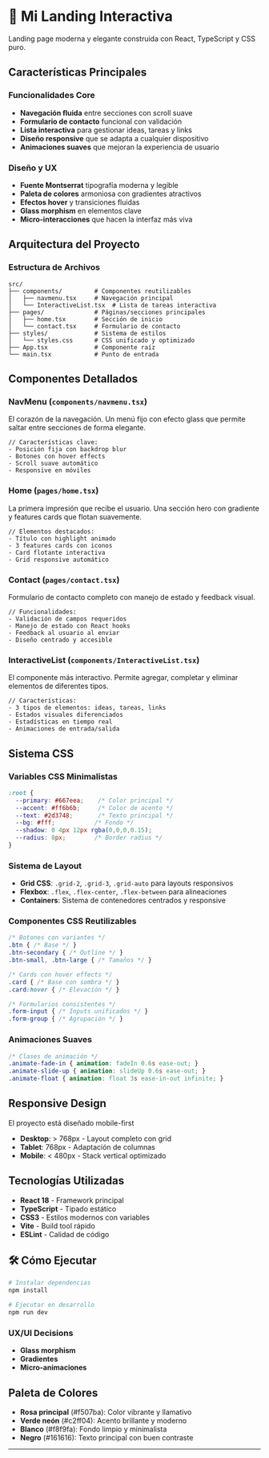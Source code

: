 # 🚀 Mi Landing Interactiva

Landing page moderna y elegante construida con React, TypeScript y CSS puro.

##  Características Principales

###  **Funcionalidades Core**
- **Navegación fluida** entre secciones con scroll suave
- **Formulario de contacto** funcional con validación
- **Lista interactiva** para gestionar ideas, tareas y links
- **Diseño responsive** que se adapta a cualquier dispositivo
- **Animaciones suaves** que mejoran la experiencia de usuario

###  **Diseño y UX**
- **Fuente Montserrat** tipografía moderna y legible
- **Paleta de colores** armoniosa con gradientes atractivos
- **Efectos hover** y transiciones fluidas
- **Glass morphism** en elementos clave
- **Micro-interacciones** que hacen la interfaz más viva

## Arquitectura del Proyecto

### **Estructura de Archivos**
```
src/
├── components/         # Componentes reutilizables
│   ├── navmenu.tsx     # Navegación principal
│   └── InteractiveList.tsx  # Lista de tareas interactiva
├── pages/              # Páginas/secciones principales
│   ├── home.tsx        # Sección de inicio
│   └── contact.tsx     # Formulario de contacto
├── styles/             # Sistema de estilos
│   └── styles.css      # CSS unificado y optimizado
├── App.tsx             # Componente raíz
└── main.tsx            # Punto de entrada
```

##  Componentes Detallados

### **NavMenu** (`components/navmenu.tsx`)
El corazón de la navegación. Un menú fijo con efecto glass que permite saltar entre secciones de forma elegante.

```tsx
// Características clave:
- Posición fija con backdrop blur
- Botones con hover effects
- Scroll suave automático
- Responsive en móviles
```

### **Home** (`pages/home.tsx`)
La primera impresión que recibe el usuario. Una sección hero con gradiente y features cards que flotan suavemente.

```tsx
// Elementos destacados:
- Título con highlight animado
- 3 features cards con iconos
- Card flotante interactiva
- Grid responsive automático
```

### **Contact** (`pages/contact.tsx`)
Formulario de contacto completo con manejo de estado y feedback visual.

```tsx
// Funcionalidades:
- Validación de campos requeridos
- Manejo de estado con React hooks
- Feedback al usuario al enviar
- Diseño centrado y accesible
```

### **InteractiveList** (`components/InteractiveList.tsx`)
El componente más interactivo. Permite agregar, completar y eliminar elementos de diferentes tipos.

```tsx
// Características:
- 3 tipos de elementos: ideas, tareas, links
- Estados visuales diferenciados
- Estadísticas en tiempo real
- Animaciones de entrada/salida
```

##  Sistema CSS 
### **Variables CSS Minimalistas**
```css
:root {
  --primary: #667eea;    /* Color principal */
  --accent: #ff6b6b;     /* Color de acento */
  --text: #2d3748;       /* Texto principal */
  --bg: #fff;           /* Fondo */
  --shadow: 0 4px 12px rgba(0,0,0,0.15);
  --radius: 8px;        /* Border radius */
}
```
### **Sistema de Layout**
- **Grid CSS**: `.grid-2`, `.grid-3`, `.grid-auto` para layouts responsivos
- **Flexbox**: `.flex`, `.flex-center`, `.flex-between` para alineaciones
- **Containers**: Sistema de contenedores centrados y responsive

### **Componentes CSS Reutilizables**
```css
/* Botones con variantes */
.btn { /* Base */ }
.btn-secondary { /* Outline */ }
.btn-small, .btn-large { /* Tamaños */ }

/* Cards con hover effects */
.card { /* Base con sombra */ }
.card:hover { /* Elevación */ }

/* Formularios consistentes */
.form-input { /* Inputs unificados */ }
.form-group { /* Agrupación */ }
```

### **Animaciones Suaves**
```css
/* Clases de animación */
.animate-fade-in { animation: fadeIn 0.6s ease-out; }
.animate-slide-up { animation: slideUp 0.6s ease-out; }
.animate-float { animation: float 3s ease-in-out infinite; }
```

## Responsive Design

El proyecto está diseñado mobile-first

- **Desktop**: > 768px - Layout completo con grid
- **Tablet**: 768px - Adaptación de columnas
- **Mobile**: < 480px - Stack vertical optimizado

## Tecnologías Utilizadas

- **React 18** - Framework principal
- **TypeScript** - Tipado estático
- **CSS3** - Estilos modernos con variables
- **Vite** - Build tool rápido
- **ESLint** - Calidad de código



## 🛠️ Cómo Ejecutar

```bash
# Instalar dependencias
npm install

# Ejecutar en desarrollo
npm run dev

```
### **UX/UI Decisions**
- **Glass morphism**
- **Gradientes**
- **Micro-animaciones**

## Paleta de Colores

- **Rosa principal** (#f507ba): Color vibrante y llamativo
- **Verde neón** (#c2ff04): Acento brillante y moderno  
- **Blanco** (#f8f9fa): Fondo limpio y minimalista
- **Negro** (#161616): Texto principal con buen contraste

---
